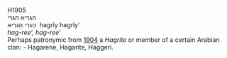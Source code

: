 H1905  
הגריא הגרי  
הַגרִי הַגרִיא ‎ hagrı̂y hagrı̂y‘  
*hag-ree‘,* *hag-ree‘*  
Perhaps patronymic from [1904](h1904) a *Hagrite* or member of a certain
Arabian clan: - Hagarene, Hagarite, Haggeri.  
